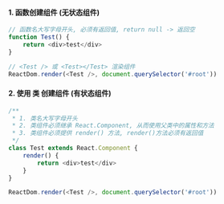 #### 1. 函数创建组件 (无状态组件)

```javascript
// 函数名大写字母开头, 必须有返回值, return null -> 返回空
function Test() {
    return <div>test</div>
}

// <Test /> 或 <Test></Test> 渲染组件
ReactDom.render(<Test />, document.querySelector('#root'))
```

#### 2. 使用 类 创建组件 (有状态组件)

```javascript
/**
 * 1. 类名大写字母开头
 * 2. 类组件必须继承 React.Component, 从而使用父类中的属性和方法
 * 3. 类组件必须提供 render() 方法, render()方法必须有返回值
 */
class Test extends React.Component {
    render() {
        return <div>test</div>
    }
}

ReactDom.render(<Test />, document.querySelector('#root'))
```

